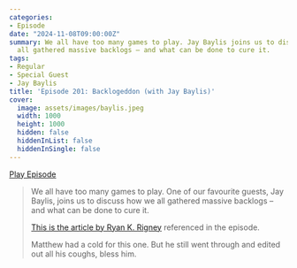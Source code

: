 ```yaml
---
categories:
- Episode
date: "2024-11-08T09:00:00Z"
summary: We all have too many games to play. Jay Baylis joins us to discuss how we
  all gathered massive backlogs – and what can be done to cure it.
tags:
- Regular
- Special Guest
- Jay Baylis
title: 'Episode 201: Backlogeddon (with Jay Baylis)'
cover: 
  image: assets/images/baylis.jpeg
  width: 1000
  height: 1000
  hidden: false
  hiddenInList: false
  hiddenInSingle: false
---
```


[Play Episode](https://www.patreon.com/posts/episode-201-with-115573698)
> We all have too many games to play. One of our favourite guests, Jay Baylis, joins us to discuss how we all gathered massive backlogs – and what can be done to cure it.
> 
> [This is the article by Ryan K. Rigney](https://www.pushtotalk.gg/p/are-old-games-killing-new-games) referenced in the episode.
> 
> Matthew had a cold for this one. But he still went through and edited out all his coughs, bless him.
